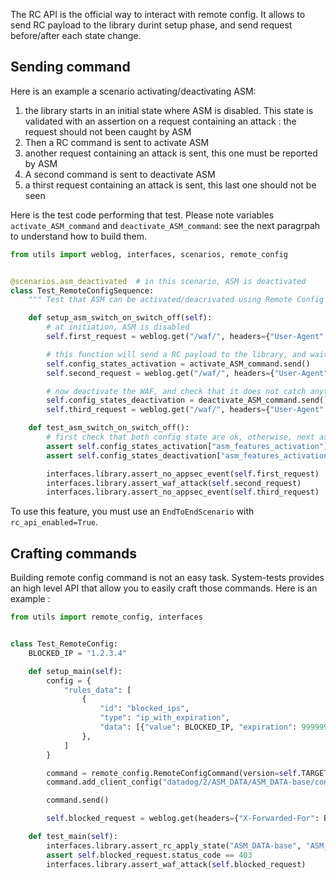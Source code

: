 The RC API is the official way to interact with remote config. It allows to send RC payload to the library durint setup phase, and send request before/after each state change.


## Sending command

Here is an example a scenario activating/deactivating ASM:

1. the library starts in an initial state where ASM is disabled. This state is validated with an assertion on a request containing an attack : the request should not been caught by ASM
2. Then a RC command is sent to activate ASM
3. another request containing an attack is sent, this one must be reported by ASM
4. A second command is sent to deactivate ASM
5. a thirst request containing an attack is sent, this last one should not be seen


Here is the test code performing that test. Please note variables `activate_ASM_command` and `deactivate_ASM_command`: see the next paragrpah to understand how to build them.

```python
from utils import weblog, interfaces, scenarios, remote_config


@scenarios.asm_deactivated  # in this scenario, ASM is deactivated
class Test_RemoteConfigSequence:
    """ Test that ASM can be activated/deacrivated using Remote Config """

    def setup_asm_switch_on_switch_off(self):
        # at initiation, ASM is disabled
        self.first_request = weblog.get("/waf/", headers={"User-Agent": "Arachni/v1"})

        # this function will send a RC payload to the library, and wait for a confirmation from the library
        self.config_states_activation = activate_ASM_command.send()
        self.second_request = weblog.get("/waf/", headers={"User-Agent": "Arachni/v1"})

        # now deactivate the WAF, and check that it does not catch anything
        self.config_states_deactivation = deactivate_ASM_command.send()
        self.third_request = weblog.get("/waf/", headers={"User-Agent": "Arachni/v1"})

    def test_asm_switch_on_switch_off():
        # first check that both config state are ok, otherwise, next assertions will fail with cryptic messages
        assert self.config_states_activation["asm_features_activation"]["apply_state"] == remote_config.ApplyState.ACKNOWLEDGED, self.config_states_activation
        assert self.config_states_deactivation["asm_features_activation"]["apply_state"] == remote_config.ApplyState.ACKNOWLEDGED, self.config_states_deactivation

        interfaces.library.assert_no_appsec_event(self.first_request)
        interfaces.library.assert_waf_attack(self.second_request)
        interfaces.library.assert_no_appsec_event(self.third_request)
```

To use this feature, you must use an `EndToEndScenario` with `rc_api_enabled=True`.

## Crafting commands

Building remote config command is not an easy task. System-tests provides an high level API that allow you to easily craft those commands. Here is an example :


``` python
from utils import remote_config, interfaces


class Test_RemoteConfig:
    BLOCKED_IP = "1.2.3.4"

    def setup_main(self):
        config = {
            "rules_data": [
                {
                    "id": "blocked_ips",
                    "type": "ip_with_expiration",
                    "data": [{"value": BLOCKED_IP, "expiration": 9999999999}],
                },
            ]
        }

        command = remote_config.RemoteConfigCommand(version=self.TARGETS_VERSION)
        command.add_client_config("datadog/2/ASM_DATA/ASM_DATA-base/config", config)

        command.send()

        self.blocked_request = weblog.get(headers={"X-Forwarded-For": BLOCKED_IP})

    def test_main(self):
        interfaces.library.assert_rc_apply_state("ASM_DATA-base", "ASM_DATA", RemoteConfigApplyState.ACKNOWLEDGED)
        assert self.blocked_request.status_code == 403
        interfaces.library.assert_waf_attack(self.blocked_request)
```

